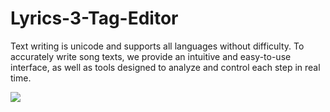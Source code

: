 # Lyrics-3-Tag-Editor
Text writing is unicode and supports all languages without difficulty. To accurately write song texts, we provide an intuitive and easy-to-use interface, as well as tools designed to analyze and control each step in real time.

<img src="https://www.mariusbinary.altervista.org/assets/lyrics_3_tag_editor/docs/prev1.PNG" />
